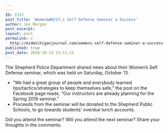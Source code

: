 ```yaml
---
---
ID: 1332
post_title: 'Women&#8217;s Self Defense Seminar a Success'
author: Jon Morgan
post_excerpt:
layout: post
permalink: >
  http://midmichiganjournal.com/womens-self-defense-seminar-a-success
published: true
post_date: 2018-10-13 23:11:11
---
```

The Shepherd Police Department shared news about their Women’s Self Defense seminar, which was held on Saturday, October 13.
<ul>
 	<li>“We had a great group of people and everybody learned tips/tactics/strategies to keep themselves safe,” the post on the Facebook page reads. “Our instructors are already planning for the Spring 2019 seminar.”</li>
 	<li>Proceeds from the seminar will be donated to the Shepherd Public Schools, to go towards students’ overdue lunch accounts.</li>
</ul>
Did you attend the seminar? Will you attend the next seminar? Share your thoughts in the comments.
<h3></h3>